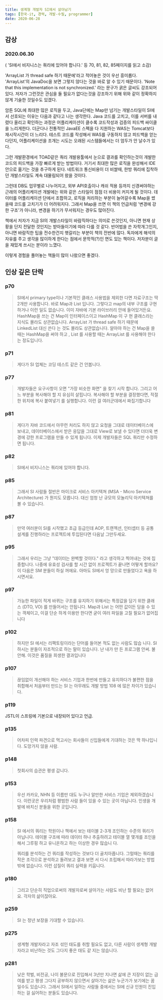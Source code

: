 ```yaml
---
title: 생계형 개발자 SI에서 살아남기
tags: [한국-it, 경력, 개발-수필, programmer]
date: 2020-06-28
---
```


## 감상

### 2020.06.30
( 'SI에서 비지니스는 쿼리에 있어야 합니다.' 등 70, 81, 82, 85페이지를 읽고 소감)

'ArrayList 가 thread safe 하기 때문에'라고 적어놓은 것이 우선 흥미롭다. 
'ArrayList'의 JavaDoc을 보면 그렇지 않다는 것을 바로 알 수 있기 때문이다.
'Note that this implementation is not synchronized.' 라는 문구가 굵은 글씨도 강조되어 있다.
저자가 그런것은 관심을 둘 필요가 없다는것을 강조하기 위해 위와 같이 정확하지 않게 기술한 것일수도 있겠다.

암튼 SQL에 최대한 많은 로직을 두고, Java단에는 Map만 넘기는 개발스타일이 SI에서 선호되는 이유는 다음과 같다고 나는 생각한다.
Java 코드를 고치고, 이를 서버를 내렸다 올리고 확인하는 과정은 어플리케이션이 클수록 코드작성과 검증의 피드백 싸이클을 느리게한다.
더군다나 전통적인 JavaEE 스펙을 다 지원하는 WAS는 Tomcat보다 재시작시간이 더 느리다. 테스트 코드를 작성해서 WAS를 구동하지 않고 피드백을 얻는다던지, 어플리케이션을 조개는 시도는 오래된 시스템들에서는 더 엄두가 안 날수가 있다.

그런 개발환경에서 TOAD같은 쿼리 개발용툴에서 눈으로 결과를 확인하는것이 개발한 코드의 피드백을 가장 빠르게 받는 방법이다. 거기서 최대한 많은 로직을 완성해서 IDE안으로 옮기는 것을 추구하게 된다. 네트워크 통신비용이 더 비쌀때, 한방 쿼리에 집착하던 개발스타일도 계속 대물림되어 왔을 것이다.

그런데 DB도 업무별로 나누어지고, 외부 API호출이나 캐쉬 적용 등까지 신경써야하는 근래의 어플리케이션 개발에는 위와 같은 스타일이 점점 더 비용이 커지게 될 것이다.
데이터를 어플리케이션 단에서 조합하고, 로직을 처리하는 부분이 늘어갈수록 Map을 썼을때 코드를 고치기가 더 어려워지다. 그래서 Map을 쓰면 이 책의 언급처럼 '변경에 강한 구조'가 아니라, 변경을 하기가 무서워지는 경우도 많아진다.

책에서 저자가 지금 SI의 개발스타일이 바람직하다는 의미로 쓴것인지, 아니면 현재 상황을 단지 전달한 것인지는 받아들이기에 따라 다를 것 같다. 반어법을 쓴 자학개그인지, 아니면 바람직한 팁을 전수한건지 햇갈리는 부분이 책의 전반에 많다.
독자에게 해석의 자유를 주고 생각을 많이하게 한다는 점에서 문학적(?)인 면도 있는 책이다.
저자분이 글을 재밌게 쓰시는 분이라 느꼈다.

이렇게 경험을 풀어놓는 책들이 많이 나왔으면 좋겠다.


## 인상 깊은 단락

### p70
> SI에서 primary type이나 기본적인 클래스 사용법을 제외한 다면 자료구조는 딱 2개만 사용합니다. 바로 Map과 List 입니다. 그렇다고 map의 내부 구조를 구현하거나 이런 일도 없습니다. 이미 자바에 기본 라이브러리 안에 들어있거든요. HashMap을 쓰는 건 Map이 인터페이스이고 HashMap 이 구 현 클래스라는 지식도 몰라도 상관없습니다. ArrayList 가 thread safe 하기 때문에 LinkedList 대신 쓴다 는 것도 몰라도 상관없습니다. 알아야 하는 건 Map을 쓸 때는 HashMap을 써야 하고 , List 를 사용할 때는 ArrayList 를 사용해야 한다는 정도입니다.

### p71
> 게다가 SI 업체는 코딩 테스트 같은 건 안봅니다.

### p77
> 개발자들은 요구사항이 오면 "가장 비슷한 화면" 을 찾기 시작 합니다. 그리고 어느 부분을 복사해야 할 지 유심히 살핍니다. 복사해야 할 부분을 결정했다면, 적절한 위치에 복사 붙여넣기 를 실행합니다. 이런 걸 여러군데에서 짜집기합니다

### p81
> 게다가 자바 코드에서 아무런 처리도 하지 않고 요청을 그대로 데이터베이스에 보내고, 데이터베이스에서 받은 응답을 그대로 View로 보낼 수 있다면 더더욱 변경에 강한 프로그램을 만들 수 있게 됩니다. 이제 개발자들은 SQL 쿼리만 수정하면 됩니다.

### p82
> SI에서 비지니스는 쿼리에 있어야 합니다.

### p85
> 그래서 SI 사람들 절반은 마이크로 서비스 아키텍쳐 (MSA - Micro Service Architecture) 가 뭔지도 모릅니다. 대신 엄청 난 규모의 모놀리딕 아키텍쳐를 볼 수 있습니다.

### p87
> 만약 여러분이 SI를 시작했고 초급 등급인데 AOP, 트랜젝션, 인터셉터 등 공통 설계를 진행하라는 프로젝트에 투입된다면 다음날 그만두세요.

### p95
> 그래서 우리는 그냥 "데이터는 완벽할 것이다." 라고 생각하고 찍어내는 것에 집중합니다. 나중에 유효성 검사를 할 시간 없이 프로젝트가 끝나면 어떻게 할까요? 이 다음은 SM 분들이 하실 꺼에요. 아마도 SI에서 엉 망으로 만들었다고 욕을 하시면서요.

### p97
> 가능한 파일이 적게 바뀌는 구조를 유지하기 위해서는 특정값을 담기 위한 클래스 (DTO, VO) 를 만들어서는 안됩니다. Map과 List 는 어떤 값이든 담을 수 있는 객체이고, 이걸 단순 하게 이용만 한다면 굳이 여러 파일을 고칠 필요가 없어집니다

### p102
> 하지만 SI 에서는 리팩토링이라는 단어를 들어본 적도 없는 사람도 많습 니다. SI 하시는 분들이 자조적으로 하는 말이 있습니다. 난 내가 만 든 프로그램 안써. 불안해. 이것은 품질을 희생한 결과입니다

### p107

> 끊임없이 개선해야 하는 서비스 기업과 한번에 만들고 유지하다가 불편한 점을 취합해서 처음부터 만드는 SI 는 아무래도 개발 방법 108 에 많은 차이가 있습니다.

### p119
JSTL이 스프링에 기본으로 내장되어 있다고 언급.

### p135
> 어차피 인력 파견으로 먹고사는 회사들이 신입들에게 기대하는 것은 딱 하나입니다. 도망가지 않을 사람.

### p148
> 첫회사의 습관은 평생 갑니다.

### p153
> 우선 카카오, NHN 등 이름만 대도 누구나 알만한 서비스 기업은 제외하겠습니다. 이런곳은 우리처럼 평범한 사람 들이 있을 수 있는 곳이 아닙니다. 인생을 개발에 바치신 분들을 위한 곳입니다.

### p158
> SI 에서의 쿼리는 학원이나 책에서 보는 테이블 2-3개 조인하는 수준의 쿼리가 아닙니다. 테이블 구조에 따라 데이터 하나 추출하려고 테이블 열 몇개를 조인을 해서 그루핑 하고 유니온하고 하는 이상한 경우 많습니 다.

> 쿼리를 분석하는 건 쿼리를 작성하는 것보다 더 골치아픕니다.
> 그럴때는 쿼리를 작은 조각으로 분석하고 돌려보고 결과 보면 서 다시 조립해서 따라가보는 방법밖에 없습니다. 이런 삽질이 쿼리 실력을 키웁니다.

### p180
> 그리고 단순히 직업으로써의 개발자로써 살아가는 사람도 비난 할 필요는 없어요. 각자의 삶이잖아요.

### p259
> SI 는 정년 보장을 기대할 수 있습니다.

### p275
> 생계형 개발자라고 자조 섞인 태도를 취할 필요도 없고, 다른 사람이 생계형 개발자라고 비난하는 것도 그다지 좋은 태도 같 지는 않습니다.

### p281
> 낮은 학벌, 비전공, 나이 불문으로 진입해서 3년만 지나면 삶에 큰 지장이 없는 급여를 받고 평생 그다지 공부하지 않으면서 살아가는 삶은 누군가가 보기에는 꿈일수도 있습니다. 그래서 SI에서 일하는 사람들 중에서는 SI에 신규 인원이 진입 하는 걸 싫어하는 분들도 있습니다.
